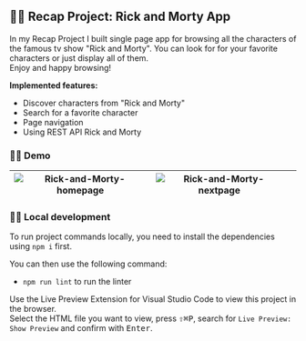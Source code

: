 ## 🧟‍♀️ Recap Project: Rick and Morty App

In my Recap Project I built single page app for browsing all the characters of the famous tv show "Rick and Morty".
You can look for for your favorite characters or just display all of them. <br> 
Enjoy and happy browsing!

**Implemented features:**
- Discover characters from "Rick and Morty"
- Search for a favorite character
- Page navigation
- Using REST API Rick and Morty

### 🧟‍♀️ Demo

| ![Rick-and-Morty-homepage](https://github.com/Dariastep/Rick-and-morty-application/assets/123622878/22918154-e180-4006-9f4c-7041248c762c) | ![Rick-and-Morty-nextpage](https://github.com/Dariastep/Rick-and-morty-application/assets/123622878/5558d0c5-a9b0-4676-bb8f-23a9d50309a2) | |
|---|---|---|

### 🧟‍♀️ Local development

To run project commands locally, you need to install the dependencies using `npm i` first.

You can then use the following command:

- `npm run lint` to run the linter

Use the Live Preview Extension for Visual Studio Code to view this project in the browser.  
Select the HTML file you want to view, press <kbd>⇧</kbd><kbd>⌘</kbd><kbd>P</kbd>, search for `Live Preview: Show Preview` and confirm with <kbd>Enter</kbd>.
